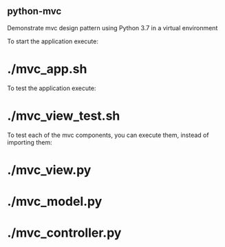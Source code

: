 ## python-mvc
Demonstrate mvc design pattern using Python 3.7 in a virtual environment

To start the application execute:

# ./mvc_app.sh

To test the application execute:

# ./mvc_view_test.sh

To test each of the mvc components, you can execute them, instead of importing them:

# ./mvc_view.py
# ./mvc_model.py
# ./mvc_controller.py
